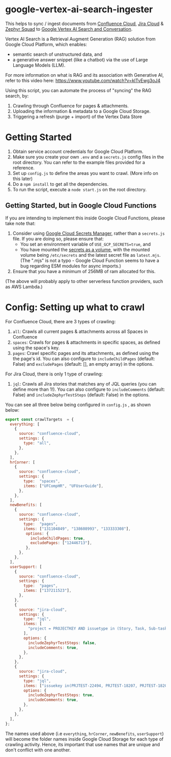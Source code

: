 
# google-vertex-ai-search-ingester
 
This helps to sync / ingest documents from [Confluence Cloud](https://support.atlassian.com/confluence-cloud/docs/what-is-confluence-cloud/), [Jira Cloud](https://www.atlassian.com/software/jira/guides/getting-started/introduction#what-is-jira-software) & [Zephyr Squad](https://smartbear.com/test-management/zephyr-squad/) to [Google Vertex AI Search and Conversation](https://cloud.google.com/vertex-ai-search-and-conversation?hl=en).  

Vertex AI Search is a Retrieval Augment Generation (RAG) solution from Google Cloud Platform, which enables:
-  semantic search of unstructured data, and
- a generative answer snippet (like a chatbot) via the use of Large Language Models (LLM).

For more information on what is RAG and its association with Generative AI, refer to this video here: https://www.youtube.com/watch?v=klTvEwg3oJ4

Using this script, you can automate the process of "syncing" the RAG search, by:
1. Crawling through Confluence for pages & attachments.
2. Uploading the information & metadata to a Google Cloud Storage.
3. Triggering a refresh (purge + import) of the Vertex Data Store

# Getting Started
1. Obtain service account credentials for Google Cloud Platform.
2. Make sure you create your own `.env` and a `secrets.js` config files in the root directory. You can refer to the example files provided for a reference.
3. Set up `config.js` to define the areas you want to crawl. (More info on this later)
4. Do a `npm install` to get all the dependencies.
5. To run the script, execute a `node start.js` on the root directory.

## Getting Started, but in Google Cloud Functions

If you are intending to implement this inside Google Cloud Functions, please take note that:
1. Consider using [Google Cloud Secrets Manager,](https://cloud.google.com/security/products/secret-manager) rather than a `secrets.js` file. If you are doing so, please ensure that: 
	- You set an environment variable of `USE_GCP_SECRETS=true`, and 
	- You have mounted the [secrets as a volume](https://cloud.google.com/functions/docs/configuring/secrets#mounting_the_secret_as_a_volume), with the mounted volume being `/etc/secrets`  and the latest secret file as `latest.mjs`.  (The ".mjs" is not a typo - Google Cloud Function seems to have a bug regarding ESM modules for async imports.)
2. Ensure that you have a minimum of 256MB of ram allocated for this.

(The above will probably apply to other serverless function providers, such as AWS Lambda.)

# Config: Setting up what to crawl

For Confluence Cloud, there are 3 types of crawling:
1. `all`: Crawls all current pages & attachments across all Spaces in Confluence
2. `spaces`: Crawls for pages & attachments in specific spaces, as defined using the space's key.
3. `pages`: Crawl specific pages and its attachments, as defined using the the page's id. You can also configure to `includeChildPages` (default: False) and `excludePages` (default: [], an empty array) in the options.

For Jira Cloud, there is only 1 type of crawling:
1. `jql`: Crawls all Jira stories that matches any of JQL queries (you can define more than 1!). You can also configure to `includeComments` (default: False) and `includeZephyrTestSteps` (default: False) in the options.

You can see all three below being configured in `config.js` , as shown below:

```js
export const crawlTargets  = {
  everything: [
    {
      source: "confluence-cloud",
      settings: {
        type: "all",
      },
    },
  ],
  hrCorner: [
    {
      source: "confluence-cloud",
      settings: {
        type:  "spaces",
        items: ["UFCompHR", "UFUserGuide"],
      },
    },
  ],
  newBenefits: [
    {
      source: "confluence-cloud",
      settings: {
        type:  "pages",
        items: ["131104849", "138608993", "133333308"],
         options: {
           includeChildPages: true,
           excludePages: ["12446713"],
         },
      },
    },
  ],
  userSupport: [
    {
      source: "confluence-cloud",
      settings: {
        type:  "pages",
        items: ["137211523"],
      },
    },
    {
      source: "jira-cloud",
      settings: {
        type: "jql",
        items: [
          "project = PROJECTKEY AND issuetype in (Story, Task, Sub-task) AND status = Done AND description is not EMPTY ORDER BY updated DESC",
        ],
        options: {
          includeZephyrTestSteps: false,
          includeComments: true,
        },
      },
    },
    {
      source: "jira-cloud",
      settings: {
        type: "jql",
        items: ["issuekey in(PRJTEST-22494, PRJTEST-18207, PRJTEST-18208)"],
        options: {
          includeZephyrTestSteps: true,
          includeComments: true,
        },
      },
    },
  ],
};
```

The names used above (i.e `everything`, `hrCorner`, `newBenefits`, `userSupport`) will become the folder names inside Google Cloud Storage for each type of crawling activity. Hence, its important that use names that are unique and don't conflict with one another.
